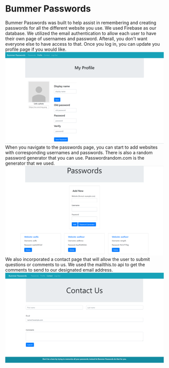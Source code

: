 # Bummer Passwords
Bummer Passwords was built to help assist in remembering and creating passwords for all the different website you use. 
We used Firebase as our database. We utilized the email authentication to allow each user to have their own page of usernames and password. Afterall, you don't want everyone else to have access to that. Once you log in, you can update you profile page if you would like. ![profile page](assets/BummerPasswords/profile.PNG) When you navigate to the passwords page, you can start to add websites with corresponding usernames and passwords. There is also a random password generator that you can use. Passwordrandom.com is the generator that we used. ![password page](assets/BummerPasswords/password.PNG) We also incorporated a contact page that will allow the user to submit questions or comments to us. We used the mailthis.to api to get the comments to send to our designated email address. ![contact page](assets/BummerPasswords/contact.PNG)
